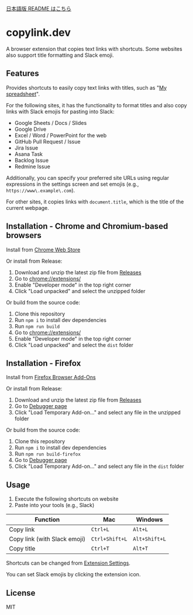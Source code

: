 [日本語版 README はこちら](./README-ja.md)

# copylink.dev
A browser extension that copies text links with shortcuts. Some websites also support title formatting and Slack emoji.

## Features
Provides shortcuts to easily copy text links with titles, such as "[My spreadsheet](https://example.com)".

For the following sites, it has the functionality to format titles and also copy links with Slack emojis for pasting into Slack:
- Google Sheets / Docs / Slides
- Google Drive
- Excel / Word / PowerPoint for the web
- GitHub Pull Request / Issue
- Jira Issue
- Asana Task
- Backlog Issue
- Redmine Issue

Additionally, you can specify your preferred site URLs using regular expressions in the settings screen and set emojis (e.g., `https://www\.example\.com`).

For other sites, it copies links with `document.title`, which is the title of the current webpage.

## Installation - Chrome and Chromium-based browsers
Install from [Chrome Web Store](https://chromewebstore.google.com/detail/copylinkdev/ohkebnhdjdgmfnhcmdpkdfddongdjadp)

Or install from Release:
1. Download and unzip the latest zip file from [Releases](https://github.com/wintorse/copylink-dev/releases/latest)
2. Go to [chrome://extensions/](chrome://extensions/)
3. Enable "Developer mode" in the top right corner
4. Click "Load unpacked" and select the unzipped folder

Or build from the source code:
1. Clone this repository
2. Run `npm i` to install dev dependencies
3. Run `npm run build`
4. Go to [chrome://extensions/](chrome://extensions/)
5. Enable "Developer mode" in the top right corner
6. Click "Load unpacked" and select the `dist` folder

## Installation - Firefox
Install from [Firefox Browser Add-Ons](https://addons.mozilla.org/)

Or install from Release:
1. Download and unzip the latest zip file from [Releases](https://github.com/wintorse/copylink-dev/releases/latest)
2. Go to [Debugger page](about:debugging#/runtime/this-firefox)
3. Click "Load Temporary Add-on…" and select any file in the unzipped folder

Or build from the source code:
1. Clone this repository
2. Run `npm i` to install dev dependencies
3. Run `npm run build-firefox`
4. Go to [Debugger page](about:debugging#/runtime/this-firefox)
5. Click "Load Temporary Add-on…" and select any file in the `dist` folder

## Usage
1. Execute the following shortcuts on website
2. Paste into your tools (e.g., Slack)

| Function                        | Mac             | Windows        |
|---------------------------------|-----------------|----------------|
| Copy link                       | `Ctrl+L`        | `Alt+L`        |
| Copy link (with Slack emoji)    | `Ctrl+Shift+L`  | `Alt+Shift+L`  |
| Copy title                      | `Ctrl+T`        | `Alt+T`        |

Shortcuts can be changed from [Extension Settings](chrome://extensions/shortcuts).

You can set Slack emojis by clicking the extension icon.

## License
MIT
